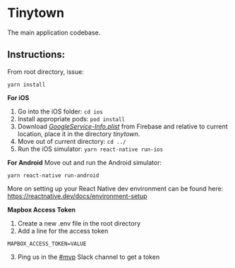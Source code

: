 # Tinytown
The main application codebase.

## Instructions:
From root directory, issue:
```
yarn install
```

**For iOS**
1. Go into the iOS folder: `cd ios`
2. Install appropriate pods: `pod install`
3. Download [_GoogleService-Info.plist_](https://console.firebase.google.com/m/mobilesdk/projects/93374358023/clients/ios%3ATinytownReactApp/artifacts/1?param=%5B%22getArtifactRequest%22%2Cnull%2C%22ios%3ATinytownReactApp%22%2C%221%22%2C%2293374358023%22%5D&authuser=0) from Firebase and relative to current location, place it in the directory _tinytown_.
3. Move out of current directory: `cd ../`
4. Run the iOS simulator: `yarn react-native run-ios`

**For Android** Move out and run the Android simulator:
```
yarn react-native run-android
```

More on setting up your React Native dev environment can be found here: https://reactnative.dev/docs/environment-setup

**Mapbox Access Token**
1. Create a new .env file in the root directory
2. Add a line for the access token
```
MAPBOX_ACCESS_TOKEN=VALUE
```
3. Ping us in the [#mvp](https://tinytownhq.slack.com/archives/C014PUN9F71) Slack channel to get a token
